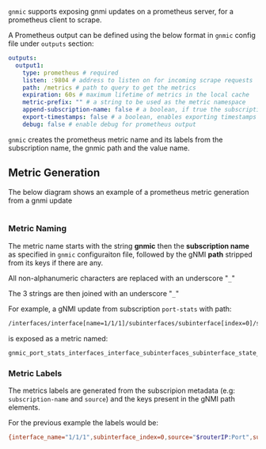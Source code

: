 `gnmic` supports exposing gnmi updates on a prometheus server, for a prometheus client to scrape.

A Prometheus output can be defined using the below format in `gnmic` config file under `outputs` section:

```yaml
outputs:
  output1:
    type: prometheus # required
    listen: :9804 # address to listen on for incoming scrape requests
    path: /metrics # path to query to get the metrics
    expiration: 60s # maximum lifetime of metrics in the local cache
    metric-prefix: "" # a string to be used as the metric namespace
    append-subscription-name: false # a boolean, if true the subscription name will be appended to the metric name after the prefix
    export-timestamps: false # a boolean, enables exporting timestamps as part of the metrics
    debug: false # enable debug for prometheus output
```

`gnmic` creates the prometheus metric name and its labels from the subscription name, the gnmic path and the value name.

## Metric Generation

The below diagram shows an example of a prometheus metric generation from a gnmi update

<div class="mxgraph" style="max-width:100%;border:1px solid transparent;margin:0 auto; display:block;" data-mxgraph="{&quot;page&quot;:12,&quot;zoom&quot;:1.4,&quot;highlight&quot;:&quot;#0000ff&quot;,&quot;nav&quot;:true,&quot;check-visible-state&quot;:true,&quot;resize&quot;:true,&quot;url&quot;:&quot;https://raw.githubusercontent.com/karimra/gnmic/diagrams/diagrams/prometheus_transformation.drawio&quot;}"></div>

<script type="text/javascript" src="https://cdn.jsdelivr.net/gh/hellt/drawio-js@main/embed2.js?&fetch=https%3A%2F%2Fraw.githubusercontent.com%2Fkarimra%2Fgnmic%2Fdiagrams%2Fprometheus_transformation.drawio" async></script>

### Metric Naming

The metric name starts with the string __gnmic__ then the __subscription name__ as specified in `gnmic` configuraiton file, followed by the gNMI __path__ stripped from its keys if there are any. 

All non-alphanumeric characters are replaced with an underscore "`_`"

The 3 strings are then joined with an underscore "`_`"


For example, a gNMI update from subscription `port-stats` with path:

```bash
/interfaces/interface[name=1/1/1]/subinterfaces/subinterface[index=0]/state/counters/in-octets
```

is exposed as a metric named: 
```bash
gnmic_port_stats_interfaces_interface_subinterfaces_subinterface_state_counters_in_octets
```

### Metric Labels
The metrics labels are generated from the subscripion metadata (e.g: `subscription-name` and `source`) and the keys present in the gNMI path elements.

For the previous example the labels would be: 

```bash
{interface_name="1/1/1",subinterface_index=0,source="$routerIP:Port",subscription_name="port-stats"}
```
